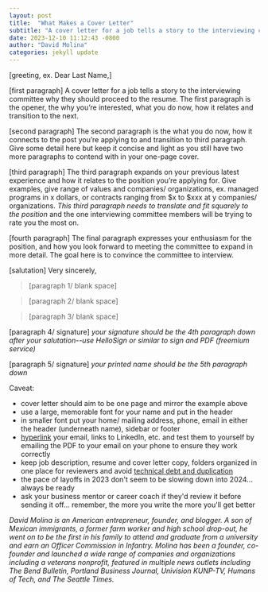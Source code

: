 ```yaml
---
layout: post
title:  "What Makes a Cover Letter"
subtitle: "A cover letter for a job tells a story to the interviewing committee why they should proceed to the resume."
date: 2023-12-10 11:12:43 -0800
author: "David Molina"
categories: jekyll update
---
```


[greeting, ex. Dear Last Name,]

[first paragraph] A cover letter for a job tells a story to the interviewing committee why they should proceed to the resume. The first paragraph is the opener, the why you’re interested, what you do now, how it relates and transition to the next.

[second paragraph] The second paragraph is the what you do now, how it connects to the post you’re applying to and transition to third paragraph. Give some detail here but keep it concise and light as you still have two more paragraphs to contend with in your one-page cover.

[third paragraph] The third paragraph expands on your previous latest experience and how it relates to the position you’re applying for. Give examples, give range of values and companies/ organizations, ex. managed programs in x dollars, or contracts ranging from $x to $xxx at y companies/ organizations. *This third paragraph needs to translate and fit squarely to the position* and the one interviewing committee members will be trying to rate you the most on.

[fourth paragraph] The final paragraph expresses your enthusiasm for the position, and how you look forward to meeting the committee to expand in more detail. The goal here is to convince the committee to interview.

[salutation] Very sincerely,
> [paragraph 1/ blank space]

> [paragraph 2/ blank space]

> [paragraph 3/ blank space]

[paragraph 4/ signature] *your signature should be the 4th paragraph down after your salutation--use HelloSign or similar to sign and PDF (freemium service)*

[paragraph 5/ signature] *your printed name should be the 5th paragraph down*

Caveat:
- cover letter should aim to be one page and mirror the example above
- use a large, memorable font for your name and put in the header
- in smaller font put your home/ mailing address, phone, email in either the header (underneath name), sidebar or footer
- [hyperlink](https://en.wikipedia.org/wiki/Hyperlink) your email, links to LinkedIn, etc. and test them to yourself by emailing the PDF to your email on your phone to ensure they work correctly
- keep job description, resume and cover letter copy, folders organized in one place for reviewers and avoid [technical debt and duplication](https://davidmolina.github.io/2023/06/28/avoid-technical-debt-and-duplication/)
- the pace of layoffs in 2023 don't seem to be slowing down into 2024... always be ready
- ask your business mentor or career coach if they'd review it before sending it off... remember, the more you write the more you'll get better

*David Molina is an American entrepreneur, founder, and blogger. A son of Mexican immigrants, a former farm worker and high school drop-out, he went on to be the first in his family to attend and graduate from a university and earn an Officer Commission in Infantry. Molina has been a founder, co-founder and launched a wide range of companies and organizations including a veterans nonprofit, featured in multiple news outlets including The Bend Bulletin, Portland Business Journal, Univision KUNP-TV, Humans of Tech, and The Seattle Times.*
